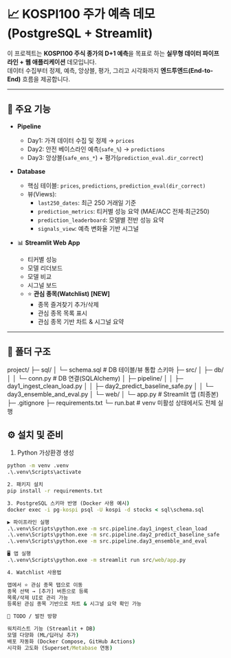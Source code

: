 # 📈 KOSPI100 주가 예측 데모 (PostgreSQL + Streamlit)

이 프로젝트는 **KOSPI100 주식 종가의 D+1 예측**을 목표로 하는 **실무형 데이터 파이프라인 + 웹 애플리케이션** 데모입니다.  
데이터 수집부터 정제, 예측, 앙상블, 평가, 그리고 시각화까지 **엔드투엔드(End-to-End)** 흐름을 제공합니다.

---

## 🚀 주요 기능

- **Pipeline**
  - Day1: 가격 데이터 수집 및 정제 → `prices`
  - Day2: 안전 베이스라인 예측(`safe_%`) → `predictions`
  - Day3: 앙상블(`safe_ens_*`) + 평가(`prediction_eval.dir_correct`)

- **Database**
  - 핵심 테이블: `prices`, `predictions`, `prediction_eval(dir_correct)`
  - 뷰(Views):  
    - `last250_dates`: 최근 250 거래일 기준  
    - `prediction_metrics`: 티커별 성능 요약 (MAE/ACC 전체·최근250)  
    - `prediction_leaderboard`: 모델별 전반 성능 요약  
    - `signals_view`: 예측 변화율 기반 시그널

- 📊 **Streamlit Web App**
  - 티커별 성능
  - 모델 리더보드
  - 모델 비교
  - 시그널 보드
  - ⭐ **관심 종목(Watchlist) [NEW]**
    - 종목 즐겨찾기 추가/삭제
    - 관심 종목 목록 표시
    - 관심 종목 기반 차트 & 시그널 요약

---

## 📂 폴더 구조
project/
├─ sql/
│ └─ schema.sql # DB 테이블/뷰 통합 스키마
├─ src/
│ ├─ db/
│ │ └─ conn.py # DB 연결(SQLAlchemy)
│ ├─ pipeline/
│ │ ├─ day1_ingest_clean_load.py
│ │ ├─ day2_predict_baseline_safe.py
│ │ └─ day3_ensemble_and_eval.py
│ └─ web/
│ └─ app.py # Streamlit 앱 (최종본)
├─ .gitignore
├─ requirements.txt
└─ run.bat # venv 미활성 상태에서도 전체 실행

## ⚙️ 설치 및 준비

1. Python 가상환경 생성
```bat
python -m venv .venv
.\.venv\Scripts\activate

2. 패키지 설치
pip install -r requirements.txt

3. PostgreSQL 스키마 반영 (Docker 사용 예시)
docker exec -i pg-kospi psql -U kospi -d stocks < sql\schema.sql

▶️ 파이프라인 실행
.\.venv\Scripts\python.exe -m src.pipeline.day1_ingest_clean_load
.\.venv\Scripts\python.exe -m src.pipeline.day2_predict_baseline_safe
.\.venv\Scripts\python.exe -m src.pipeline.day3_ensemble_and_eval

🖥️ 앱 실행
.\.venv\Scripts\python.exe -m streamlit run src/web/app.py

4. Watchlist 사용법

앱에서 ⭐ 관심 종목 탭으로 이동
종목 선택 → [추가] 버튼으로 등록
목록/삭제 UI로 관리 가능
등록된 관심 종목 기반으로 차트 & 시그널 요약 확인 가능

📌 TODO / 발전 방향

워치리스트 기능 (Streamlit + DB)
모델 다양화 (ML/딥러닝 추가)
배포 자동화 (Docker Compose, GitHub Actions)
시각화 고도화 (Superset/Metabase 연동)
